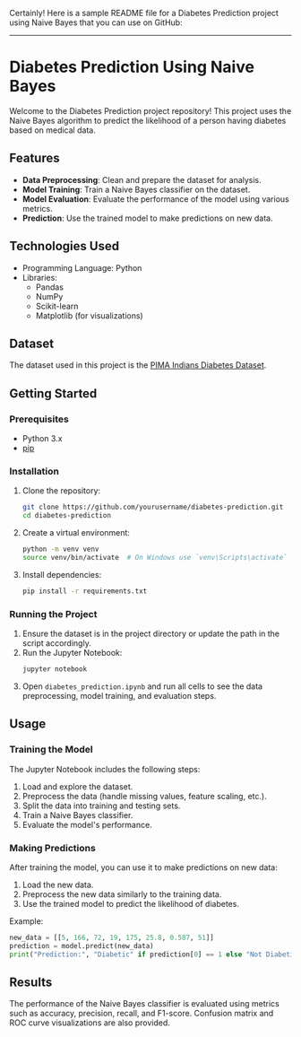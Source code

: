 Certainly! Here is a sample README file for a Diabetes Prediction project using Naive Bayes that you can use on GitHub:

---

# Diabetes Prediction Using Naive Bayes

Welcome to the Diabetes Prediction project repository! This project uses the Naive Bayes algorithm to predict the likelihood of a person having diabetes based on medical data.

## Features

- **Data Preprocessing**: Clean and prepare the dataset for analysis.
- **Model Training**: Train a Naive Bayes classifier on the dataset.
- **Model Evaluation**: Evaluate the performance of the model using various metrics.
- **Prediction**: Use the trained model to make predictions on new data.

## Technologies Used

- Programming Language: Python
- Libraries: 
  - Pandas
  - NumPy
  - Scikit-learn
  - Matplotlib (for visualizations)

## Dataset

The dataset used in this project is the [PIMA Indians Diabetes Dataset](https://www.kaggle.com/uciml/pima-indians-diabetes-database).

## Getting Started

### Prerequisites

- Python 3.x
- [pip](https://pip.pypa.io/en/stable/)

### Installation

1. Clone the repository:
   ```bash
   git clone https://github.com/yourusername/diabetes-prediction.git
   cd diabetes-prediction
   ```

2. Create a virtual environment:
   ```bash
   python -m venv venv
   source venv/bin/activate  # On Windows use `venv\Scripts\activate`
   ```

3. Install dependencies:
   ```bash
   pip install -r requirements.txt
   ```

### Running the Project

1. Ensure the dataset is in the project directory or update the path in the script accordingly.
2. Run the Jupyter Notebook:
   ```bash
   jupyter notebook
   ```
3. Open `diabetes_prediction.ipynb` and run all cells to see the data preprocessing, model training, and evaluation steps.

## Usage

### Training the Model

The Jupyter Notebook includes the following steps:
1. Load and explore the dataset.
2. Preprocess the data (handle missing values, feature scaling, etc.).
3. Split the data into training and testing sets.
4. Train a Naive Bayes classifier.
5. Evaluate the model's performance.

### Making Predictions

After training the model, you can use it to make predictions on new data:
1. Load the new data.
2. Preprocess the new data similarly to the training data.
3. Use the trained model to predict the likelihood of diabetes.

Example:
```python
new_data = [[5, 166, 72, 19, 175, 25.8, 0.587, 51]]
prediction = model.predict(new_data)
print("Prediction:", "Diabetic" if prediction[0] == 1 else "Not Diabetic")
```

## Results

The performance of the Naive Bayes classifier is evaluated using metrics such as accuracy, precision, recall, and F1-score. Confusion matrix and ROC curve visualizations are also provided.

